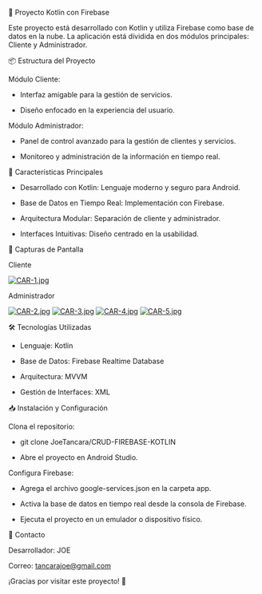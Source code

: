 🚀 Proyecto Kotlin con Firebase

Este proyecto está desarrollado con Kotlin y utiliza Firebase como base de datos en la nube. La aplicación está dividida en dos módulos principales: Cliente y Administrador.

📦 Estructura del Proyecto

Módulo Cliente:

  - Interfaz amigable para la gestión de servicios.

  - Diseño enfocado en la experiencia del usuario.

Módulo Administrador:

  - Panel de control avanzado para la gestión de clientes y servicios.

  - Monitoreo y administración de la información en tiempo real.

🎯 Características Principales

  - Desarrollado con Kotlin: Lenguaje moderno y seguro para Android.

  - Base de Datos en Tiempo Real: Implementación con Firebase.

  - Arquitectura Modular: Separación de cliente y administrador.

  - Interfaces Intuitivas: Diseño centrado en la usabilidad.

📸 Capturas de Pantalla

Cliente

[![CAR-1.jpg](https://i.postimg.cc/hG6F8xBg/CAR-1.jpg)](https://postimg.cc/67r1t8q1)

Administrador

[![CAR-2.jpg](https://i.postimg.cc/5yJRpSkc/CAR-2.jpg)](https://postimg.cc/dkW6VrYn)
[![CAR-3.jpg](https://i.postimg.cc/NG8VFZ5Q/CAR-3.jpg)](https://postimg.cc/8s5wnKRY)
[![CAR-4.jpg](https://i.postimg.cc/L6NbBft7/CAR-4.jpg)](https://postimg.cc/Whq8sdf6)
[![CAR-5.jpg](https://i.postimg.cc/P57V0jFQ/CAR-5.jpg)](https://postimg.cc/cvQc8VWv)


🛠️ Tecnologías Utilizadas

  - Lenguaje: Kotlin

  - Base de Datos: Firebase Realtime Database

  - Arquitectura: MVVM

  - Gestión de Interfaces: XML

📥 Instalación y Configuración

Clona el repositorio:

  - git clone JoeTancara/CRUD-FIREBASE-KOTLIN

  - Abre el proyecto en Android Studio.

Configura Firebase:

  - Agrega el archivo google-services.json en la carpeta app.

  - Activa la base de datos en tiempo real desde la consola de Firebase.

  - Ejecuta el proyecto en un emulador o dispositivo físico.

📧 Contacto

Desarrollador: JOE

Correo: tancarajoe@gmail.com

¡Gracias por visitar este proyecto! 🎉
